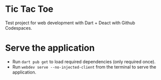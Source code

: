 # Tic Tac Toe

Test project for web development with Dart + Deact with Github Codespaces.

# Serve the application

- Run `dart pub get` to load required dependencies (only required once).
- Run `webdev serve --no-injected-client` from the terminal to serve the application.
